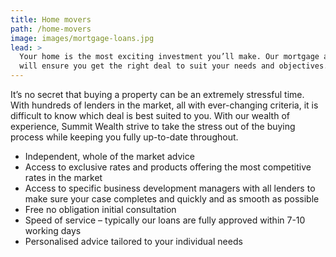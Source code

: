 ```yaml
---
title: Home movers
path: /home-movers
image: images/mortgage-loans.jpg
lead: >
  Your home is the most exciting investment you’ll make. Our mortgage advice
  will ensure you get the right deal to suit your needs and objectives.
---
```


It’s no secret that buying a property can be an extremely stressful time. With
hundreds of lenders in the market, all with ever-changing criteria, it is
difficult to know which deal is best suited to you. With our wealth of
experience, Summit Wealth strive to take the stress out of the buying process
while keeping you fully up-to-date throughout.

- Independent, whole of the market advice
- Access to exclusive rates and products offering the most competitive rates in
  the market
- Access to specific business development managers with all lenders to make sure
  your case completes and quickly and as smooth as possible
- Free no obligation initial consultation
- Speed of service – typically our loans are fully approved within 7-10 working
  days
- Personalised advice tailored to your individual needs
